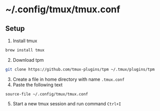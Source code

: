 # ~/.config/tmux/tmux.conf

## Setup
1. Install tmux 
```bash
brew install tmux
```
2. Download tpm
```bash
git clone https://github.com/tmux-plugins/tpm ~/.tmux/plugins/tpm
```
3. Create a file in home directory with name `.tmux.conf`
4. Paste the following text
```
source-file ~/.config/tmux/tmux.conf
```
5. Start a new tmux session and run command `Ctrl+I`
